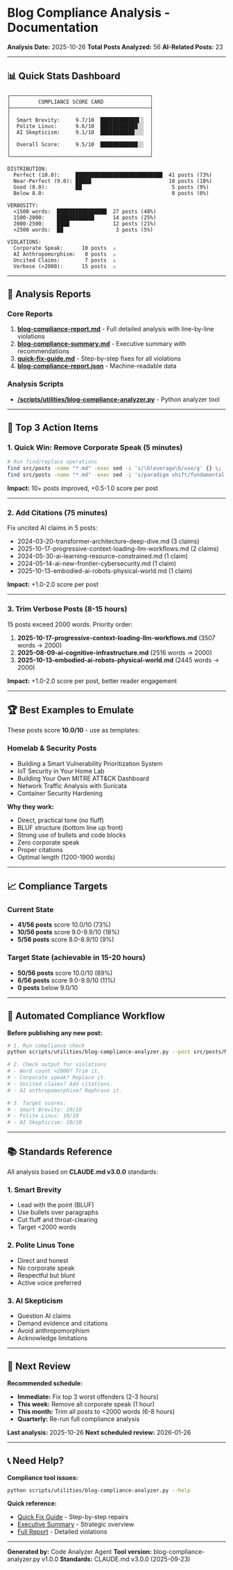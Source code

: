 # Blog Compliance Analysis - Documentation

**Analysis Date:** 2025-10-26
**Total Posts Analyzed:** 56
**AI-Related Posts:** 23

---

## 📊 Quick Stats Dashboard

```
┌─────────────────────────────────────────────┐
│         COMPLIANCE SCORE CARD               │
├─────────────────────────────────────────────┤
│                                             │
│  Smart Brevity:     9.7/10  ████████████▌░  │
│  Polite Linus:      9.6/10  ████████████░░  │
│  AI Skepticism:     9.1/10  ███████████░░░  │
│                                             │
│  Overall Score:     9.5/10  ████████████░░  │
│                                             │
└─────────────────────────────────────────────┘

DISTRIBUTION:
  Perfect (10.0):     ████████████████████████████  41 posts (73%)
  Near-Perfect (9.0): █████                         10 posts (18%)
  Good (8.0):         ██                             5 posts (9%)
  Below 8.0:                                         0 posts (0%)

VERBOSITY:
  <1500 words:  ████████████████  27 posts (48%)
  1500-2000:    ████████████      14 posts (25%)
  2000-2500:    ████              12 posts (21%)
  >2500 words:  ██                 3 posts (5%)

VIOLATIONS:
  Corporate Speak:      10 posts  ⚠️
  AI Anthropomorphism:   8 posts  ⚠️
  Uncited Claims:        7 posts  ⚠️
  Verbose (>2000):      15 posts  ⚠️
```

---

## 📁 Analysis Reports

### Core Reports
1. **[blog-compliance-report.md](blog-compliance-report.md)** - Full detailed analysis with line-by-line violations
2. **[blog-compliance-summary.md](blog-compliance-summary.md)** - Executive summary with recommendations
3. **[quick-fix-guide.md](quick-fix-guide.md)** - Step-by-step fixes for all violations
4. **[blog-compliance-report.json](blog-compliance-report.json)** - Machine-readable data

### Analysis Scripts
- **[/scripts/utilities/blog-compliance-analyzer.py](/scripts/utilities/blog-compliance-analyzer.py)** - Python analyzer tool

---

## 🎯 Top 3 Action Items

### 1. Quick Win: Remove Corporate Speak (5 minutes)
```bash
# Run find/replace operations
find src/posts -name "*.md" -exec sed -i 's/\bleverage\b/use/g' {} \;
find src/posts -name "*.md" -exec sed -i 's/paradigm shift/fundamental change/g' {} \;
```
**Impact:** 10+ posts improved, +0.5-1.0 score per post

---

### 2. Add Citations (75 minutes)
Fix uncited AI claims in 5 posts:
- 2024-03-20-transformer-architecture-deep-dive.md (3 claims)
- 2025-10-17-progressive-context-loading-llm-workflows.md (2 claims)
- 2024-05-30-ai-learning-resource-constrained.md (1 claim)
- 2024-05-14-ai-new-frontier-cybersecurity.md (1 claim)
- 2025-10-13-embodied-ai-robots-physical-world.md (1 claim)

**Impact:** +1.0-2.0 score per post

---

### 3. Trim Verbose Posts (8-15 hours)
15 posts exceed 2000 words. Priority order:
1. **2025-10-17-progressive-context-loading-llm-workflows.md** (3507 words → 2000)
2. **2025-08-09-ai-cognitive-infrastructure.md** (2516 words → 2000)
3. **2025-10-13-embodied-ai-robots-physical-world.md** (2445 words → 2000)

**Impact:** +1.0-2.0 score per post, better reader engagement

---

## 🏆 Best Examples to Emulate

These posts score **10.0/10** - use as templates:

### Homelab & Security Posts
- Building a Smart Vulnerability Prioritization System
- IoT Security in Your Home Lab
- Building Your Own MITRE ATT&CK Dashboard
- Network Traffic Analysis with Suricata
- Container Security Hardening

**Why they work:**
- Direct, practical tone (no fluff)
- BLUF structure (bottom line up front)
- Strong use of bullets and code blocks
- Zero corporate speak
- Proper citations
- Optimal length (1200-1900 words)

---

## 📈 Compliance Targets

### Current State
- **41/56 posts** score 10.0/10 (73%)
- **10/56 posts** score 9.0-9.9/10 (18%)
- **5/56 posts** score 8.0-8.9/10 (9%)

### Target State (achievable in 15-20 hours)
- **50/56 posts** score 10.0/10 (89%)
- **6/56 posts** score 9.0-9.9/10 (11%)
- **0 posts** below 9.0/10

---

## 🔧 Automated Compliance Workflow

**Before publishing any new post:**

```bash
# 1. Run compliance check
python scripts/utilities/blog-compliance-analyzer.py --post src/posts/NEW_POST.md

# 2. Check output for violations
# - Word count >2000? Trim it.
# - Corporate speak? Replace it.
# - Uncited claims? Add citations.
# - AI anthropomorphism? Rephrase it.

# 3. Target scores:
# - Smart Brevity: 10/10
# - Polite Linus: 10/10
# - AI Skepticism: 10/10
```

---

## 📚 Standards Reference

All analysis based on **CLAUDE.md v3.0.0** standards:

### 1. Smart Brevity
- Lead with the point (BLUF)
- Use bullets over paragraphs
- Cut fluff and throat-clearing
- Target <2000 words

### 2. Polite Linus Tone
- Direct and honest
- No corporate speak
- Respectful but blunt
- Active voice preferred

### 3. AI Skepticism
- Question AI claims
- Demand evidence and citations
- Avoid anthropomorphism
- Acknowledge limitations

---

## 🔄 Next Review

**Recommended schedule:**
- **Immediate:** Fix top 3 worst offenders (2-3 hours)
- **This week:** Remove all corporate speak (1 hour)
- **This month:** Trim all posts to <2000 words (6-8 hours)
- **Quarterly:** Re-run full compliance analysis

**Last analysis:** 2025-10-26
**Next scheduled review:** 2026-01-26

---

## 📞 Need Help?

**Compliance tool issues:**
```bash
python scripts/utilities/blog-compliance-analyzer.py --help
```

**Quick reference:**
- [Quick Fix Guide](quick-fix-guide.md) - Step-by-step repairs
- [Executive Summary](blog-compliance-summary.md) - Strategic overview
- [Full Report](blog-compliance-report.md) - Detailed violations

---

**Generated by:** Code Analyzer Agent
**Tool version:** blog-compliance-analyzer.py v1.0.0
**Standards:** CLAUDE.md v3.0.0 (2025-09-23)
